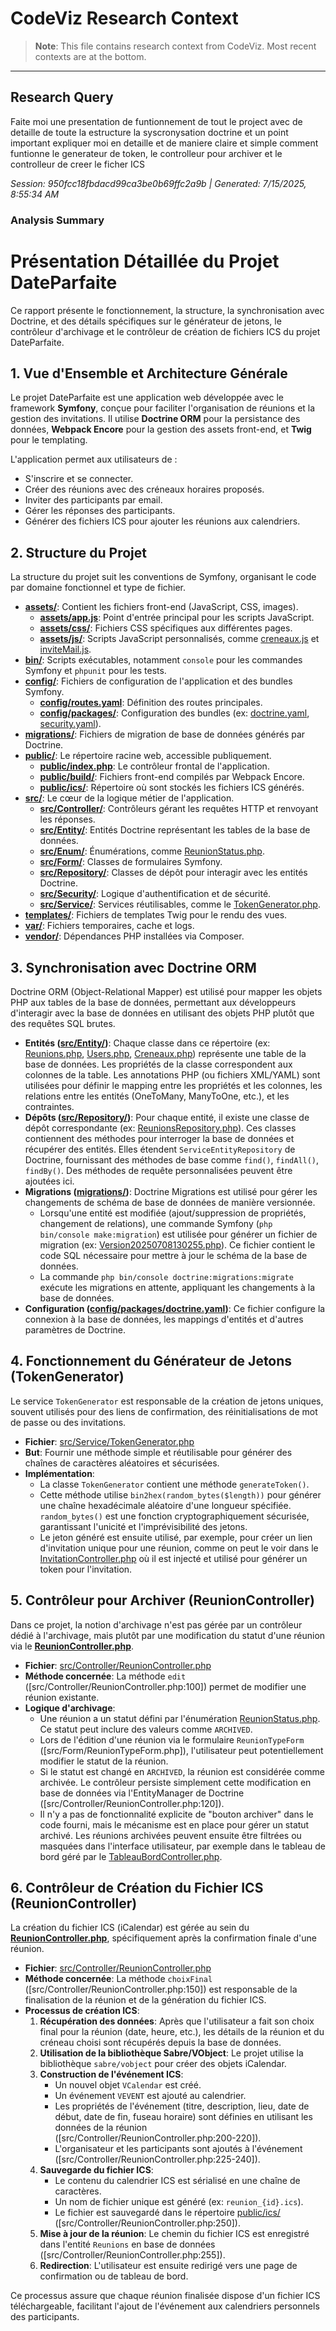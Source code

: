 # CodeViz Research Context

> **Note**: This file contains research context from CodeViz. Most recent contexts are at the bottom.

---

## Research Query

Faite moi une presentation de funtionnement de tout le project avec de detaille de toute la estructure la syscronysation doctrine et un point important expliquer moi en detaille et de maniere claire et simple comment funtionne le generateur de token, le controlleur pour archiver et le controlleur de creer le ficher ICS 

*Session: 950fcc18fbdacd99ca3be0b69ffc2a9b | Generated: 7/15/2025, 8:55:34 AM*

### Analysis Summary

# Présentation Détaillée du Projet DateParfaite

Ce rapport présente le fonctionnement, la structure, la synchronisation avec Doctrine, et des détails spécifiques sur le générateur de jetons, le contrôleur d'archivage et le contrôleur de création de fichiers ICS du projet DateParfaite.

## 1. Vue d'Ensemble et Architecture Générale

Le projet DateParfaite est une application web développée avec le framework **Symfony**, conçue pour faciliter l'organisation de réunions et la gestion des invitations. Il utilise **Doctrine ORM** pour la persistance des données, **Webpack Encore** pour la gestion des assets front-end, et **Twig** pour le templating.

L'application permet aux utilisateurs de :
*   S'inscrire et se connecter.
*   Créer des réunions avec des créneaux horaires proposés.
*   Inviter des participants par email.
*   Gérer les réponses des participants.
*   Générer des fichiers ICS pour ajouter les réunions aux calendriers.

## 2. Structure du Projet

La structure du projet suit les conventions de Symfony, organisant le code par domaine fonctionnel et type de fichier.

*   **[assets/](assets/)**: Contient les fichiers front-end (JavaScript, CSS, images).
    *   **[assets/app.js](assets/app.js)**: Point d'entrée principal pour les scripts JavaScript.
    *   **[assets/css/](assets/css/)**: Fichiers CSS spécifiques aux différentes pages.
    *   **[assets/js/](assets/js/)**: Scripts JavaScript personnalisés, comme [creneaux.js](assets/js/creneaux.js) et [inviteMail.js](assets/js/inviteMail.js).
*   **[bin/](bin/)**: Scripts exécutables, notamment `console` pour les commandes Symfony et `phpunit` pour les tests.
*   **[config/](config/)**: Fichiers de configuration de l'application et des bundles Symfony.
    *   **[config/routes.yaml](config/routes.yaml)**: Définition des routes principales.
    *   **[config/packages/](config/packages/)**: Configuration des bundles (ex: [doctrine.yaml](config/packages/doctrine.yaml), [security.yaml](config/packages/security.yaml)).
*   **[migrations/](migrations/)**: Fichiers de migration de base de données générés par Doctrine.
*   **[public/](public/)**: Le répertoire racine web, accessible publiquement.
    *   **[public/index.php](public/index.php)**: Le contrôleur frontal de l'application.
    *   **[public/build/](public/build/)**: Fichiers front-end compilés par Webpack Encore.
    *   **[public/ics/](public/ics/)**: Répertoire où sont stockés les fichiers ICS générés.
*   **[src/](src/)**: Le cœur de la logique métier de l'application.
    *   **[src/Controller/](src/Controller/)**: Contrôleurs gérant les requêtes HTTP et renvoyant les réponses.
    *   **[src/Entity/](src/Entity/)**: Entités Doctrine représentant les tables de la base de données.
    *   **[src/Enum/](src/Enum/)**: Énumérations, comme [ReunionStatus.php](src/Enum/ReunionStatus.php).
    *   **[src/Form/](src/Form/)**: Classes de formulaires Symfony.
    *   **[src/Repository/](src/Repository/)**: Classes de dépôt pour interagir avec les entités Doctrine.
    *   **[src/Security/](src/Security/)**: Logique d'authentification et de sécurité.
    *   **[src/Service/](src/Service/)**: Services réutilisables, comme le [TokenGenerator.php](src/Service/TokenGenerator.php).
*   **[templates/](templates/)**: Fichiers de templates Twig pour le rendu des vues.
*   **[var/](var/)**: Fichiers temporaires, cache et logs.
*   **[vendor/](vendor/)**: Dépendances PHP installées via Composer.

## 3. Synchronisation avec Doctrine ORM

Doctrine ORM (Object-Relational Mapper) est utilisé pour mapper les objets PHP aux tables de la base de données, permettant aux développeurs d'interagir avec la base de données en utilisant des objets PHP plutôt que des requêtes SQL brutes.

*   **Entités ([src/Entity/](src/Entity/))**: Chaque classe dans ce répertoire (ex: [Reunions.php](src/Entity/Reunions.php), [Users.php](src/Entity/Users.php), [Creneaux.php](src/Entity/Creneaux.php)) représente une table de la base de données. Les propriétés de la classe correspondent aux colonnes de la table. Les annotations PHP (ou fichiers XML/YAML) sont utilisées pour définir le mapping entre les propriétés et les colonnes, les relations entre les entités (OneToMany, ManyToOne, etc.), et les contraintes.
*   **Dépôts ([src/Repository/](src/Repository/))**: Pour chaque entité, il existe une classe de dépôt correspondante (ex: [ReunionsRepository.php](src/Repository/ReunionsRepository.php)). Ces classes contiennent des méthodes pour interroger la base de données et récupérer des entités. Elles étendent `ServiceEntityRepository` de Doctrine, fournissant des méthodes de base comme `find()`, `findAll()`, `findBy()`. Des méthodes de requête personnalisées peuvent être ajoutées ici.
*   **Migrations ([migrations/](migrations/))**: Doctrine Migrations est utilisé pour gérer les changements de schéma de base de données de manière versionnée.
    *   Lorsqu'une entité est modifiée (ajout/suppression de propriétés, changement de relations), une commande Symfony (`php bin/console make:migration`) est utilisée pour générer un fichier de migration (ex: [Version20250708130255.php](migrations/Version20250708130255.php)). Ce fichier contient le code SQL nécessaire pour mettre à jour le schéma de la base de données.
    *   La commande `php bin/console doctrine:migrations:migrate` exécute les migrations en attente, appliquant les changements à la base de données.
*   **Configuration ([config/packages/doctrine.yaml](config/packages/doctrine.yaml))**: Ce fichier configure la connexion à la base de données, les mappings d'entités et d'autres paramètres de Doctrine.

## 4. Fonctionnement du Générateur de Jetons (TokenGenerator)

Le service `TokenGenerator` est responsable de la création de jetons uniques, souvent utilisés pour des liens de confirmation, des réinitialisations de mot de passe ou des invitations.

*   **Fichier**: [src/Service/TokenGenerator.php](src/Service/TokenGenerator.php)
*   **But**: Fournir une méthode simple et réutilisable pour générer des chaînes de caractères aléatoires et sécurisées.
*   **Implémentation**:
    *   La classe `TokenGenerator` contient une méthode `generateToken()`.
    *   Cette méthode utilise `bin2hex(random_bytes($length))` pour générer une chaîne hexadécimale aléatoire d'une longueur spécifiée. `random_bytes()` est une fonction cryptographiquement sécurisée, garantissant l'unicité et l'imprévisibilité des jetons.
    *   Le jeton généré est ensuite utilisé, par exemple, pour créer un lien d'invitation unique pour une réunion, comme on peut le voir dans le [InvitationController.php](src/Controller/InvitationController.php:100) où il est injecté et utilisé pour générer un token pour l'invitation.

## 5. Contrôleur pour Archiver (ReunionController)

Dans ce projet, la notion d'archivage n'est pas gérée par un contrôleur dédié à l'archivage, mais plutôt par une modification du statut d'une réunion via le **[ReunionController.php](src/Controller/ReunionController.php)**.

*   **Fichier**: [src/Controller/ReunionController.php](src/Controller/ReunionController.php)
*   **Méthode concernée**: La méthode `edit` ([src/Controller/ReunionController.php:100]) permet de modifier une réunion existante.
*   **Logique d'archivage**:
    *   Une réunion a un statut défini par l'énumération [ReunionStatus.php](src/Enum/ReunionStatus.php). Ce statut peut inclure des valeurs comme `ARCHIVED`.
    *   Lors de l'édition d'une réunion via le formulaire `ReunionTypeForm` ([src/Form/ReunionTypeForm.php]), l'utilisateur peut potentiellement modifier le statut de la réunion.
    *   Si le statut est changé en `ARCHIVED`, la réunion est considérée comme archivée. Le contrôleur persiste simplement cette modification en base de données via l'EntityManager de Doctrine ([src/Controller/ReunionController.php:120]).
    *   Il n'y a pas de fonctionnalité explicite de "bouton archiver" dans le code fourni, mais le mécanisme est en place pour gérer un statut archivé. Les réunions archivées peuvent ensuite être filtrées ou masquées dans l'interface utilisateur, par exemple dans le tableau de bord géré par le [TableauBordController.php](src/Controller/TableauBordController.php).

## 6. Contrôleur de Création du Fichier ICS (ReunionController)

La création du fichier ICS (iCalendar) est gérée au sein du **[ReunionController.php](src/Controller/ReunionController.php)**, spécifiquement après la confirmation finale d'une réunion.

*   **Fichier**: [src/Controller/ReunionController.php](src/Controller/ReunionController.php)
*   **Méthode concernée**: La méthode `choixFinal` ([src/Controller/ReunionController.php:150]) est responsable de la finalisation de la réunion et de la génération du fichier ICS.
*   **Processus de création ICS**:
    1.  **Récupération des données**: Après que l'utilisateur a fait son choix final pour la réunion (date, heure, etc.), les détails de la réunion et du créneau choisi sont récupérés depuis la base de données.
    2.  **Utilisation de la bibliothèque Sabre/VObject**: Le projet utilise la bibliothèque `sabre/vobject` pour créer des objets iCalendar.
    3.  **Construction de l'événement ICS**:
        *   Un nouvel objet `VCalendar` est créé.
        *   Un événement `VEVENT` est ajouté au calendrier.
        *   Les propriétés de l'événement (titre, description, lieu, date de début, date de fin, fuseau horaire) sont définies en utilisant les données de la réunion ([src/Controller/ReunionController.php:200-220]).
        *   L'organisateur et les participants sont ajoutés à l'événement ([src/Controller/ReunionController.php:225-240]).
    4.  **Sauvegarde du fichier ICS**:
        *   Le contenu du calendrier ICS est sérialisé en une chaîne de caractères.
        *   Un nom de fichier unique est généré (ex: `reunion_{id}.ics`).
        *   Le fichier est sauvegardé dans le répertoire [public/ics/](public/ics/) ([src/Controller/ReunionController.php:250]).
    5.  **Mise à jour de la réunion**: Le chemin du fichier ICS est enregistré dans l'entité `Reunions` en base de données ([src/Controller/ReunionController.php:255]).
    6.  **Redirection**: L'utilisateur est ensuite redirigé vers une page de confirmation ou de tableau de bord.

Ce processus assure que chaque réunion finalisée dispose d'un fichier ICS téléchargeable, facilitant l'ajout de l'événement aux calendriers personnels des participants.

